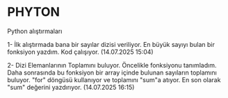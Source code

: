 # PHYTON
Python alıştırmaları 

1- İlk alıştırmada bana bir sayılar dizisi veriliyor. En büyük sayıyı bulan bir fonksiyon yazdım. Kod çalışıyor. (14.07.2025 15:04)


2- Dizi Elemanlarının Toplamını buluyor. Öncelikle fonksiyonu tanımladım. Daha sonrasında bu fonksiyon bir array içinde bulunan sayıların toplamını buluyor. "for" döngüsü kullanıyor ve toplamını "sum"a atıyor. En son olarak "sum" değerini yazdırıyor. (14.07.2025 16:15)


